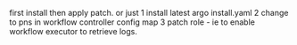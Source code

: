 first install then apply patch.
or just 
1 install latest argo install.yaml
2 change to pns in workflow controller config map 
3 patch role - ie to enable workflow executor to retrieve logs. 
 
